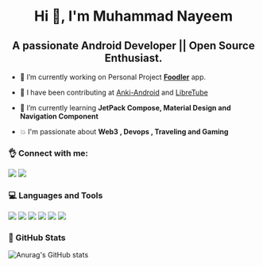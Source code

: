 <h1 align="center">Hi 👋, I'm Muhammad Nayeem</h1>
<h2 align="center">A passionate Android Developer || Open Source Enthusiast.</h2>


- 🔭 I’m currently working on Personal Project **[Foodler](https://github.com/nayeemdv/Foodler)** app.

- 👯 I have been contributing at [Anki-Android](https://github.com/ankidroid/Anki-Android) and [LibreTube](https://github.com/libre-tube/LibreTube)

- 🌱 I’m currently learning **JetPack Compose, Material Design and Navigation Component**

- 💥 I'm passionate about **Web3 , Devops , Traveling and Gaming**

### 👌 Connect with me:
[![](https://img.shields.io/static/v1?style=for-the-badge&message=Twitter&color=22272E&logo=Twitter&logoColor=231DA1F2&label=)](https://twitter.com/nayeemdv)
[![](https://img.shields.io/static/v1?style=for-the-badge&message=LinkedIn&color=22272E&logo=LinkedIn&logoColor=0A66C2&label=)](https://www.linkedin.com/in/nayeemdv)

### 💻 Languages and Tools

![](https://img.shields.io/static/v1?style=for-the-badge&message=Android&color=22272E&logo=Android&logoColor=3DDC84&label=)
![](https://img.shields.io/static/v1?style=for-the-badge&message=Kotlin&color=22272E&logo=Kotlin&logoColor=B422E9&label=)
![](https://img.shields.io/static/v1?style=for-the-badge&message=Firebase&color=22272E&logo=Firebase&logoColor=233d5c45&label=)
![](https://img.shields.io/static/v1?style=for-the-badge&message=Retrofit&color=22272E&logo=Square&logoColor=5FB5E6&label=)
![](https://img.shields.io/static/v1?style=for-the-badge&message=Jetpack+Compose&color=22272E&logo=Jetpack+Compose&logoColor=FFFFFF&label=)
![](https://img.shields.io/static/v1?style=for-the-badge&message=Android+Studio&color=22272E&logo=Android+Studio&logoColor=3DDC84&label=)

### 🚀 GitHub Stats
![Anurag's GitHub stats](https://github-readme-stats.vercel.app/api?username=nayeemdv&show_icons=true&theme=tokyonight)
